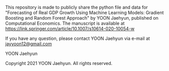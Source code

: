 This repository is made to publicly share the python file and data for "Forecasting of Real GDP Growth Using Machine Learning Models: Gradient Boosting and Random Forest Approach" by YOON Jaehyun, published on Computational Economics. The manuscript is available at https://link.springer.com/article/10.1007/s10614-020-10054-w

If you have any question, please contact YOON Jaehyun via e-mail at jayyoon12@gmail.com


YOON Jaehyun



Copyright 2021 YOON Jaehyun. All rights reserved.
